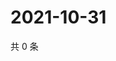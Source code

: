 # 2021-10-31

共 0 条

<!-- BEGIN WEIBO -->
<!-- 最后更新时间 Sun Oct 31 2021 16:00:46 GMT+0800 (China Standard Time) -->

<!-- END WEIBO -->
